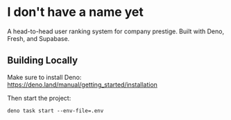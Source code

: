 # I don't have a name yet

A head-to-head user ranking system for company prestige. Built with Deno, Fresh,
and Supabase.

## Building Locally

Make sure to install Deno: https://deno.land/manual/getting_started/installation

Then start the project:

```
deno task start --env-file=.env
```
